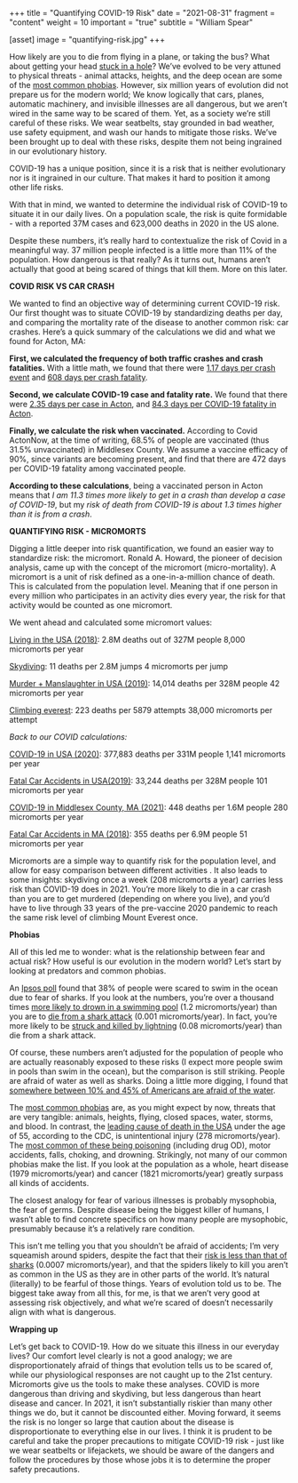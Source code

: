 +++
title = "Quantifying COVID-19 Risk"
date = "2021-08-31"
fragment = "content"
weight = 10
important = "true"
subtitle = "William Spear"

[asset]
    image = "quantifying-risk.jpg"
+++

How likely are you to die from flying in a plane, or taking the bus? What about getting your head [stuck in a hole](https://www.telegraph.co.uk/news/picturegalleries/howaboutthat/11645276/Rabbit-hunter-died-in-freak-accident-after-getting-his-head-stuck-in-a-hole.html)? We’ve evolved to be very attuned to physical threats - animal attacks, heights, and the deep ocean are some of the [most common phobias](https://www.ncbi.nlm.nih.gov/pmc/articles/PMC7233312/). However, six million years of evolution did not prepare us for the modern world; We know logically that cars, planes, automatic machinery, and invisible illnesses are all dangerous, but we aren’t wired in the same way to be scared of them. Yet, as a society we’re still careful of these risks. We wear seatbelts, stay grounded in bad weather, use safety equipment, and wash our hands to mitigate those risks. We’ve been brought up to deal with these risks, despite them not being ingrained in our evolutionary history.

COVID-19 has a unique position, since it is a risk that is neither evolutionary nor is it ingrained in our culture. That makes it hard to position it among other life risks.

With that in mind, we wanted to determine the individual risk of COVID-19 to situate it in our daily lives. On a population scale, the risk is quite formidable - with a reported 37M cases and 623,000 deaths in 2020 in the US alone. 

Despite these numbers, it’s really hard to contextualize the risk of Covid in a meaningful way. 37 million people infected is a little more than 11% of the population. How dangerous is that really? As it turns out, humans aren’t actually that good at being scared of things that kill them. More on this later.


**COVID RISK VS CAR CRASH**

We wanted to find an objective way of determining current COVID-19 risk. Our first thought was to situate COVID-19 by standardizing deaths per day, and comparing the mortality rate of the disease to another common risk: car crashes. Here’s a quick summary of the calculations we did and what we found for Acton, MA:

**First, we calculated the frequency of both traffic crashes and crash fatalities.** With a little math, we found that there were [1.17 days per crash event](https://apps.impact.dot.state.ma.us/cdv/) and [608 days per crash fatality](https://apps.impact.dot.state.ma.us/cdp/report-view/10).

**Second, we calculate COVID-19 case and fatality rate.** We found that there were [2.35 days per case in Acton](https://coronavirus.jhu.edu/map.html), and [84.3 days per COVID-19 fatality in Acton](https://coronavirus.jhu.edu/map.html).

**Finally, we calculate the risk when vaccinated.** According to Covid ActonNow, at the time of writing, 68.5% of people are vaccinated (thus 31.5% unvaccinated) in Middlesex County. We assume a vaccine efficacy of 90%, since variants are becoming present, and find that there are 472 days per COVID-19 fatality among vaccinated people.

**According to these calculations**, being a vaccinated person in Acton means that *I am 11.3 times more likely to get in a crash than develop a case of COVID-19*, but my *risk of death from COVID-19 is about 1.3 times higher than it is from a crash*.


**QUANTIFYING RISK - MICROMORTS**

Digging a little deeper into risk quantification, we found an easier way to standardize risk: the micromort. Ronald A. Howard, the pioneer of decision analysis, came up with the concept of the micromort (micro-mortality). A micromort is a unit of risk defined as a one-in-a-million chance of death. This is calculated from the population level. Meaning that if one person in every million who participates in an activity dies every year, the risk for that activity would be counted as one micromort.

We went ahead and calculated some micromort values:

[Living in the USA (2018)](https://www.cdc.gov/nchs/products/databriefs/db355.htm#:~:text=Statistics%20System%2C%20Mortality.-,Summary,at%20birth%20increased%200.1%20year.):
2.8M deaths out of 327M people
8,000 micromorts per year

[Skydiving](https://uspa.org/Discover/FAQs/Safety):
11 deaths per 2.8M jumps
4 micromorts per jump

[Murder + Manslaughter in USA (2019)](https://ucr.fbi.gov/crime-in-the-u.s/2019/crime-in-the-u.s.-2019):
14,014 deaths per 328M people
42 micromorts per year

[Climbing everest](https://earthobservatory.nasa.gov/images/82578/the-worlds-tallest-mountain): 
223 deaths per 5879 attempts
38,000 micromorts per attempt

*Back to our COVID calculations:*

[COVID-19 in USA (2020)](https://www.cdc.gov/mmwr/volumes/70/wr/mm7014e1.htm):
377,883 deaths per 331M people
1,141 micromorts per year

[Fatal Car Accidents in USA(2019)](https://www.iihs.org/topics/fatality-statistics/detail/state-by-state#:~:text=There%20were%2033%2C244%20fatal%20motor,per%20100%20million%20miles%20traveled.):
33,244 deaths per 328M people
101 micromorts per year

[COVID-19 in Middlesex County, MA (2021)](https://coronavirus.jhu.edu/map.html):
448 deaths per 1.6M people
280 micromorts per year

[Fatal Car Accidents in MA (2018)](https://www.fhwa.dot.gov/tpm/reporting/state/safety.cfm?state=Massachusetts):
355 deaths per 6.9M people
51 micromorts per year

Micromorts are a simple way to quantify risk for the population level, and allow for easy comparison between different activities . It also leads to some insights: skydiving once a week (208 micromorts a year) carries less risk than COVID-19 does in 2021. You’re more likely to die in a car crash than you are to get murdered (depending on where you live), and you’d have to live through 33 years of the pre-vaccine 2020 pandemic to reach the same risk level of climbing Mount Everest once.


**Phobias**

All of this led me to wonder: what is the relationship between fear and actual risk? How useful is our evolution in the modern world? Let’s start by looking at predators and common phobias.

An [Ipsos poll](https://www.ipsos.com/en-us/sharks-half-51-americans-are-absolutely-terrified-them-and-many-38-scared-swim-ocean-because-them) found that 38% of people were scared to swim in the ocean due to fear of sharks. If you look at the numbers, you’re over a thousand times [more likely to drown in a swimming pool](https://www.cpsc.gov/safety-education/neighborhood-safety-network/toolkits/drowning-prevention) (1.2 micromorts/year) than you are to [die from a shark attack](https://www.aims.gov.au/docs/projectnet/sharks-02.html) (0.001 micromorts/year). In fact, you’re more likely to be [struck and killed by lightning](https://www.weather.gov/safety/lightning-odds) (0.08 micromorts/year) than die from a shark attack. 

Of course, these numbers aren’t adjusted for the population of people who are actually reasonably exposed to these risks (I expect more people swim in pools than swim in the ocean), but the comparison is still striking. People are afraid of water as well as sharks. Doing a little more digging, I found that [somewhere between 10% and 45% of Americans are afraid of the water](http://joyfulpublicspeaking.blogspot.com/2014/12/how-many-americans-are-afraid-of-deep.html). 

The [most common phobias](https://www.ncbi.nlm.nih.gov/pmc/articles/PMC7233312/) are, as you might expect by now, threats that are very tangible: animals, heights, flying, closed spaces, water, storms, and blood. In contrast, the [leading cause of death in the USA](https://www.cdc.gov/injury/wisqars/pdf/leading_causes_of_death_by_age_group_2017-508.pdf) under the age of 55, according to the CDC, is unintentional injury (278 micromorts/year). The [most common of these being poisoning](https://www.cdc.gov/nchs/fastats/accidental-injury.htm) (including drug OD), motor accidents, falls, choking, and drowning. Strikingly, not many of our common phobias make the list. If you look at the population as a whole, heart disease (1979 micromorts/year) and cancer (1821 micromorts/year) greatly surpass all kinds of accidents. 

The closest analogy for fear of various illnesses is probably mysophobia, the fear of germs. Despite disease being the biggest killer of humans, I wasn’t able to find concrete specifics on how many people are mysophobic, presumably because it’s a relatively rare condition.



This isn’t me telling you that you shouldn’t be afraid of accidents; I’m very squeamish around spiders, despite the fact that their [risk is less than that of sharks](https://www.washingtonpost.com/news/wonk/wp/2015/06/16/chart-the-animals-that-are-most-likely-to-kill-you-this-summer/) (0.0007 micromorts/year), and that the spiders likely to kill you aren’t as common in the US as they are in other parts of the world. It’s natural (literally) to be fearful of those things. Years of evolution told us to be. The biggest take away from all this, for me, is that we aren’t very good at assessing risk objectively, and what we’re scared of doesn’t necessarily align with what is dangerous. 

**Wrapping up**

Let’s get back to COVID-19. How do we situate this illness in our everyday lives? Our comfort level clearly is not a good analogy; we are disproportionately afraid of things that evolution tells us to be scared of, while our physiological responses are not caught up to the 21st century. Micromorts give us the tools to make these analyses. COVID is more dangerous than driving and skydiving, but less dangerous than heart disease and cancer. In 2021, it isn’t substantially riskier than many other things we do, but it cannot be discounted either. Moving forward, it seems the risk is no longer so large that caution about the disease is disproportionate to everything else in our lives. I think it is prudent to be careful and take the proper precautions to mitigate COVID-19 risk - just like we wear seatbelts or lifejackets, we should be aware of the dangers and follow the procedures by those whose jobs it is to determine the proper safety precautions. 
